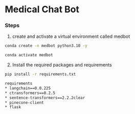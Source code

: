 # Medical Chat Bot

### Steps

1. create and activate a virtual environment called medbot
```bash
conda create -n medbot python3.10 -y
```
```bash
conda activate medbot
```
2. Install the required packages and requirements
```bash
pip install -r requirements.txt
```
```bash
requirements
* langchain==0.0.225
* ctransformers==0.2.5
* sentence-transformers==2.2.2clear
* pinecone-client
* flask

